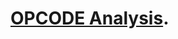 # [OPCODE Analysis](https://docs.google.com/spreadsheets/d/1fC5cxFTLXdlRW8zCRnFEfHrDNLCUCEvgjal7AaNWhH8/edit#gid=0).